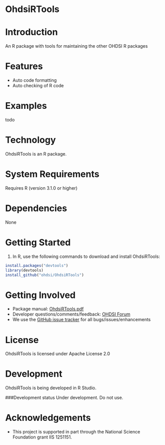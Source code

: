 OhdsiRTools
===========

Introduction
============
An R package with tools for maintaining the other OHDSI R packages

Features
========
- Auto code formatting
- Auto checking of R code

Examples
===========
todo

Technology
============
OhdsiRTools is an R package.

System Requirements
============
Requires R (version 3.1.0 or higher)

Dependencies
============
None

Getting Started
===============
1. In R, use the following commands to download and install OhdsiRTools:

  ```r
  install.packages("devtools")
  library(devtools)
  install_github("ohdsi/OhdsiRTools")
  ```

Getting Involved
=============
* Package manual: [OhdsiRTools.pdf](https://raw.githubusercontent.com/OHDSI/OhdsiRTools/master/extras/OhdsiRTools.pdf)
* Developer questions/comments/feedback: <a href="http://forums.ohdsi.org/c/developers">OHDSI Forum</a>
* We use the <a href="../../issues">GitHub issue tracker</a> for all bugs/issues/enhancements

License
=======
OhdsiRTools is licensed under Apache License 2.0

Development
===========
OhdsiRTools is being developed in R Studio.

###Development status
Under development. Do not use.

# Acknowledgements
- This project is supported in part through the National Science Foundation grant IIS 1251151.
